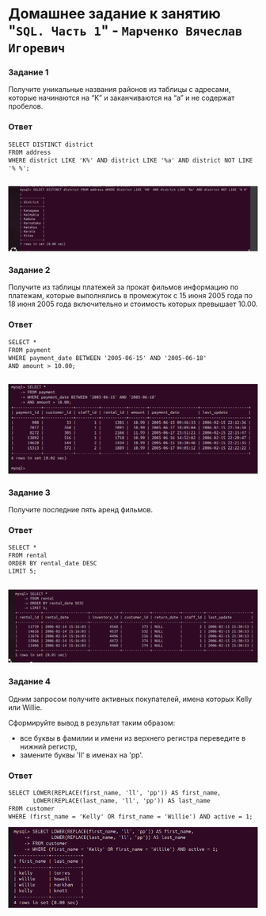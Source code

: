 # Домашнее задание к занятию "`SQL. Часть 1`" - `Марченко Вячеслав Игоревич`

### Задание 1

Получите уникальные названия районов из таблицы с адресами, которые начинаются на “K” и заканчиваются на “a” и не содержат пробелов.

### Ответ

```
SELECT DISTINCT district
FROM address
WHERE district LIKE 'K%' AND district LIKE '%a' AND district NOT LIKE '% %';

```
![Task 1](https://github.com/Takarigua/sys-pattern-homework12-03/blob/e0549932d81be59ab4a47dcd146fb3403e20c164/img/Task%201.png)
---

### Задание 2

Получите из таблицы платежей за прокат фильмов информацию по платежам, которые выполнялись в промежуток с 15 июня 2005 года по 18 июня 2005 года включительно и стоимость которых превышает 10.00.

### Ответ

```
SELECT *
FROM payment
WHERE payment_date BETWEEN '2005-06-15' AND '2005-06-18'
AND amount > 10.00;
```
![Task 2](https://github.com/Takarigua/sys-pattern-homework12-03/blob/e0549932d81be59ab4a47dcd146fb3403e20c164/img/Task%202.png)
---

### Задание 3

Получите последние пять аренд фильмов.

### Ответ

```
SELECT *
FROM rental
ORDER BY rental_date DESC
LIMIT 5;
```
![Task 3](https://github.com/Takarigua/sys-pattern-homework12-03/blob/e0549932d81be59ab4a47dcd146fb3403e20c164/img/Task%203.png)
---

### Задание 4

Одним запросом получите активных покупателей, имена которых Kelly или Willie.

Сформируйте вывод в результат таким образом:
- все буквы в фамилии и имени из верхнего регистра переведите в нижний регистр,
- замените буквы 'll' в именах на 'pp'.

### Ответ

```
SELECT LOWER(REPLACE(first_name, 'll', 'pp')) AS first_name,
       LOWER(REPLACE(last_name, 'll', 'pp')) AS last_name
FROM customer
WHERE (first_name = 'Kelly' OR first_name = 'Willie') AND active = 1;

```
![Task 4](https://github.com/Takarigua/sys-pattern-homework12-03/blob/e0549932d81be59ab4a47dcd146fb3403e20c164/img/Task%204.png)
